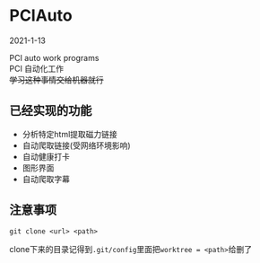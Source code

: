 # PCIAuto
2021-1-13

PCI auto work programs  
PCI 自动化工作  
~~学习这种事情交给机器就行~~

## 已经实现的功能
* 分析特定html提取磁力链接
* 自动爬取链接(受网络环境影响)
* 自动健康打卡
* 图形界面
* 自动爬取字幕

## 注意事项

```
git clone <url> <path>
```
clone下来的目录记得到`.git/config`里面把`worktree = <path>`给删了

